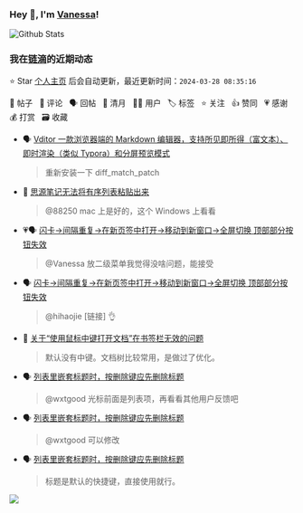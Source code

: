 ### Hey 👋, I'm [Vanessa](http://vanessa.b3log.org/)!

![Github Stats](https://github-readme-stats.vercel.app/api?username=Vanessa219&show_icons=true)

<!--events start -->

### 我在[链滴](https://ld246.com)的近期动态

⭐️ Star [个人主页](https://github.com/Vanessa219/Vanessa219) 后会自动更新，最近更新时间：`2024-03-28 08:35:16`

📝 帖子 &nbsp; 💬 评论 &nbsp; 🗣 回帖 &nbsp; 🌙 清月 &nbsp; 👨‍💻 用户 &nbsp; 🏷️ 标签 &nbsp; ⭐️ 关注 &nbsp; 👍 赞同 &nbsp; 💗 感谢 &nbsp; 💰 打赏 &nbsp; 🗃 收藏

* 🗣 [Vditor 一款浏览器端的 Markdown 编辑器，支持所见即所得（富文本）、即时渲染（类似 Typora）和分屏预览模式](https://ld246.com/article/1549638745630/comment/1711533633122#comments)

  > 重新安装一下 diff_match_patch
* 💬 [思源笔记无法将有序列表粘贴出来](https://ld246.com/article/1711531890914/comment/1711535826190#comments)

  > @88250 mac 上是好的，这个 Windows 上看看
* 💗🗣 [闪卡→间隔重复→在新页签中打开→移动到新窗口→全屏切换 顶部部分按钮失效](https://ld246.com/article/1711505277671/comment/1711505878552#comments)

  > @Vanessa 放二级菜单我觉得没啥问题，能接受
* 🗣 [闪卡→间隔重复→在新页签中打开→移动到新窗口→全屏切换 顶部部分按钮失效](https://ld246.com/article/1711505277671/comment/1711505878552#comments)

  > @hihaojie [链接] 👌
* 💬 [关于“使用鼠标中键打开文档”在书签栏无效的问题](https://ld246.com/article/1711382400412/comment/1711531429446#comments)

  > 默认没有中键。文档树比较常用，是做过了优化。
* 🗣 [列表里嵌套标题时，按删除键应先删除标题](https://ld246.com/article/1711415525973/comment/1711448504978#comments)

  > @wxtgood 光标前面是列表项，再看看其他用户反馈吧
* 🗣 [列表里嵌套标题时，按删除键应先删除标题](https://ld246.com/article/1711415525973/comment/1711510016996#comments)

  > @wxtgood 可以修改
* 🗣 [列表里嵌套标题时，按删除键应先删除标题](https://ld246.com/article/1711415525973/comment/1711510016996#comments)

  > 标题是默认的快捷键，直接使用就行。


<!--events end -->

<a title="Hits" target="_blank" href="https://github.com/Vanessa219/Vanessa219"><img src="https://hits.b3log.org/Vanessa219/Vanessa219.svg"></a>
